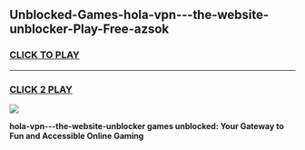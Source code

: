 
## Unblocked-Games-hola-vpn---the-website-unblocker-Play-Free-azsok
<h3>
<a href="https://premium76.site?title=hola-vpn---the-website-unblocker&ref=12A">CLICK TO PLAY</a></h3>
<hr>

<h3>
<a href="https://premium76.site?title=hola-vpn---the-website-unblocker&ref=12A">CLICK 2 PLAY</a>
  
</h3>

<a href="https://premium76.site?title=hola-vpn---the-website-unblocker&ref=12A"><img src="https://clearcache.store/games.png"></a>


**hola-vpn---the-website-unblocker games unblocked: Your Gateway to Fun and Accessible Online Gaming**
